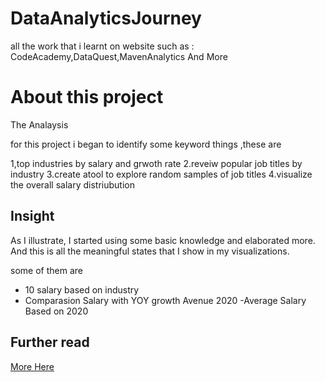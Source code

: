 # DataAnalyticsJourney
all the work that i learnt on website such as :  CodeAcademy,DataQuest,MavenAnalytics And More


# About this project


The Analaysis

for this project i began to identify some keyword things ,these are

1,top industries by salary and grwoth rate
2.reveiw popular job titles by industry
3.create atool to explore random samples of job titles
4.visualize the overall salary distriubution

## Insight
As I illustrate, I started using some basic knowledge and elaborated more. And this is all the meaningful states that I show in my visualizations.

some of them are

- 10 salary based on industry
- Comparasion Salary with YOY growth Avenue 2020
-Average Salary Based on 2020


## Further read

[More Here](https://helmimuharrom.me/data-analytics-project/cara)
